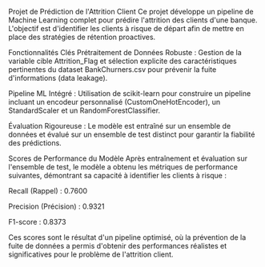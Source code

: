 Projet de Prédiction de l'Attrition Client
Ce projet développe un pipeline de Machine Learning complet pour prédire l'attrition des clients d'une banque. L'objectif est d'identifier les clients à risque de départ afin de mettre en place des stratégies de rétention proactives.

Fonctionnalités Clés
Prétraitement de Données Robuste : Gestion de la variable cible Attrition_Flag et sélection explicite des caractéristiques pertinentes du dataset BankChurners.csv pour prévenir la fuite d'informations (data leakage).

Pipeline ML Intégré : Utilisation de scikit-learn pour construire un pipeline incluant un encodeur personnalisé (CustomOneHotEncoder), un StandardScaler et un RandomForestClassifier.

Évaluation Rigoureuse : Le modèle est entraîné sur un ensemble de données et évalué sur un ensemble de test distinct pour garantir la fiabilité des prédictions.

Scores de Performance du Modèle
Après entraînement et évaluation sur l'ensemble de test, le modèle a obtenu les métriques de performance suivantes, démontrant sa capacité à identifier les clients à risque :

Recall (Rappel) : 0.7600

Precision (Précision) : 0.9321

F1-score : 0.8373

Ces scores sont le résultat d'un pipeline optimisé, où la prévention de la fuite de données a permis d'obtenir des performances réalistes et significatives pour le problème de l'attrition client.
